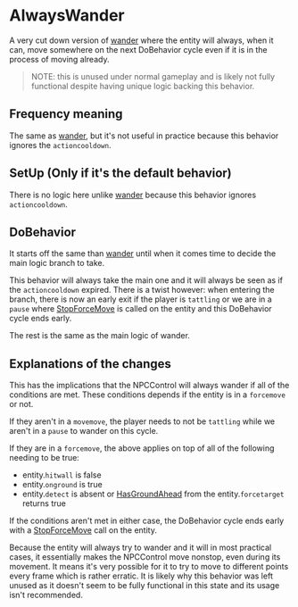 # AlwaysWander
A very cut down version of [wander](Wander.md) where the entity will always, when it can, move somewhere on the next DoBehavior cycle even if it is in the process of moving already.

> NOTE: this is unused under normal gameplay and is likely not fully functional despite having unique logic backing this behavior.

## Frequency meaning
The same as [wander](Wander.md), but it's not useful in practice because this behavior ignores the `actioncooldown`.

## SetUp (Only if it's the default behavior)
There is no logic here unlike [wander](Wander.md) because this behavior ignores `actioncooldown`.

## DoBehavior
It starts off the same than [wander](Wander.md) until when it comes time to decide the main logic branch to take.

This behavior will always take the main one and it will always be seen as if the `actioncooldown` expired. There is a twist however: when entering the branch, there is now an early exit if the player is `tattling` or we are in a `pause` where [StopForceMove](../../EntityControl/EntityControl%20Methods.md#stopforcemove) is called on the entity and this DoBehavior cycle ends early.

The rest is the same as the main logic of wander. 

## Explanations of the changes
This has the implications that the NPCControl will always wander if all of the conditions are met. These conditions depends if the entity is in a `forcemove` or not.

If they aren't in a `movemove`, the player needs to not be `tattling` while we aren't in a `pause` to wander on this cycle.

If they are in a `forcemove`, the above applies on top of all of the following needing to be true:

- entity.`hitwall` is false
- entity.`onground` is true
- entity.`detect` is absent or [HasGroundAhead](../../EntityControl/EntityControl%20Methods.md#hasgroundahead) from the entity.`forcetarget` returns true

If the conditions aren't met in either case, the DoBehavior cycle ends early with a [StopForceMove](../../EntityControl/EntityControl%20Methods.md#stopforcemove) call on the entity.

Because the entity will always try to wander and it will in most practical cases, it essentially makes the NPCControl move nonstop, even during its movement. It means it's very possible for it to try to move to different points every frame which is rather erratic. It is likely why this behavior was left unused as it doesn't seem to be fully functional in this state and its usage isn't recommended.